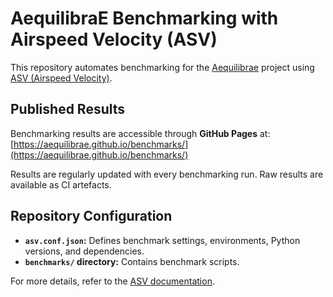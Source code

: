 # AequilibraE Benchmarking with Airspeed Velocity (ASV)

This repository automates benchmarking for the [Aequilibrae](https://aequilibrae.com) project using [ASV (Airspeed Velocity)](https://airspeed-velocity.github.io/asv/). 

## Published Results
Benchmarking results are accessible through **GitHub Pages** at: [https://aequilibrae.github.io/benchmarks/](https://aequilibrae.github.io/benchmarks/)

Results are regularly updated with every benchmarking run. Raw results are available as CI artefacts.

## Repository Configuration
- **`asv.conf.json`:** Defines benchmark settings, environments, Python versions, and dependencies.
- **`benchmarks/` directory:** Contains benchmark scripts.

For more details, refer to the [ASV documentation](https://airspeed-velocity.github.io/asv/).
